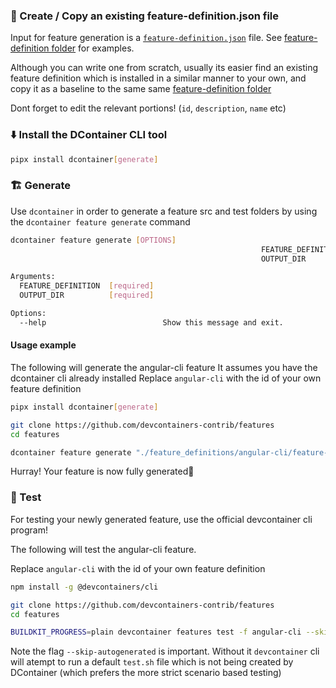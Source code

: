 ### :rocket: Create / Copy an existing feature-definition.json file

Input for feature generation is a [`feature-definition.json`](https://github.com/devcontainers-contrib/features/wiki/feature-definition) file. See [feature-definition folder](https://github.com/devcontainers-contrib/features/tree/main/feature_definitions) for examples. 

Although you can write one from scratch, usually its easier find an existing feature definition which is installed in a similar manner to your own, and copy it as a baseline to the same same [feature-definition folder](https://github.com/devcontainers-contrib/features/tree/main/feature_definitions) 

Dont forget to edit the relevant portions! (`id`, `description`, `name` etc)

### :arrow_down: Install the DContainer CLI tool

```sh
pipx install dcontainer[generate]
```

### :building_construction: Generate

Use `dcontainer` in order to generate a feature src and test folders by using the `dcontainer feature generate` command

```sh
dcontainer feature generate [OPTIONS]
                                                        FEATURE_DEFINITION
                                                        OUTPUT_DIR

Arguments:
  FEATURE_DEFINITION  [required]
  OUTPUT_DIR          [required]

Options:
  --help                          Show this message and exit.
```


#### Usage example

The following will generate the angular-cli feature 
It assumes you have the dcontainer cli already installed
Replace `angular-cli` with the id of your own feature definition

```sh
pipx install dcontainer[generate]

git clone https://github.com/devcontainers-contrib/features 
cd features

dcontainer feature generate "./feature_definitions/angular-cli/feature-definition.json" "."
```

Hurray! Your feature is now fully generated🎉

### :test_tube: Test

For testing your newly generated feature, use the official devcontainer cli program!

The following will test the angular-cli feature.

Replace `angular-cli` with the id of your own feature definition

```sh
npm install -g @devcontainers/cli

git clone https://github.com/devcontainers-contrib/features 
cd features

BUILDKIT_PROGRESS=plain devcontainer features test -f angular-cli --skip-autogenerated
```

Note the flag `--skip-autogenerated`  is important. Without it `devcontainer` cli will atempt to run a default `test.sh` file which is not being created by DContainer (which prefers the more strict scenario based testing)
